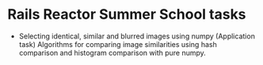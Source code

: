 # Rails Reactor Summer School tasks
 - Selecting identical, similar and blurred images using numpy (Application task)
    Algorithms for comparing image similarities using hash comparison and histogram comparison with pure numpy. 
